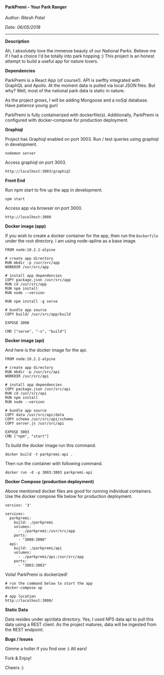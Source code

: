 #### ParkPremi - Your Park Ranger

*Author: Ritesh Patel*

*Date: 06/05/2018*

---

**Description**

Ah, I absolutely love the immense beauty of our National Parks. Believe me if I had a choice I'd be totally into park hopping :) This project is an honest attempt to build a useful app for nature lovers. 

**Dependencies**

ParkPremi is a React App (of course!). API is swiftly integrated with GraphQL and Apollo. At the moment data is pulled via local JSON files. But why? Well, most of the national park data is static in nature.  

As the project grows, I will be adding Mongoose and a noSql database. Have patience young gun!

ParkPremi is fully containerized with dockerfile(s). Additionally, ParkPremi is configured with docker-compose for production deployment.

**Graphiql**

Project has Graphiql enabled on port 3003. Run / test queries using graphiql in development.

```
nodemon server
```

Access graphiql on port 3003.

```
http://localhost:3003/graphiql
```

**Front End**

Run npm start to fire up the app in development.

```
npm start
```

Access app via browser on port 3000.

```
http://localhost:3000
```

**Docker image (app)**

If you wish to create a docker container for the app, then run the ```Dockerfile``` under the root directory. I am using node-apline as a base image.

```
FROM node:10.2.1-alpine

# create app directory
RUN mkdir -p /usr/src/app
WORKDIR /usr/src/app

# install app dependencies
COPY package.json /usr/src/app
RUN cd /usr/src/app
RUN npm install 
RUN node --version 

RUN npm install -g serve

# bundle app source
COPY build/ /usr/src/app/build

EXPOSE 3000

CMD ["serve", "-s", "build"]
```

**Docker image (api)**

And here is the docker image for the api.

```
FROM node:10.2.1-alpine

# create app directory
RUN mkdir -p /usr/src/api
WORKDIR /usr/src/api

# install app dependencies
COPY package.json /usr/src/api 
RUN cd /usr/src/api 
RUN npm install 
RUN node --version 

# bundle app source
COPY data /usr/src/api/data
COPY schema /usr/src/api/schema 
COPY server.js /usr/src/api 

EXPOSE 3003 
CMD ["npm", "start"]
```

To build the docker image run this command.

```
docker build -t parkpremi-api .
```

Then run the container with following command.

```
docker run -d -p 3003:3003 parkpremi-api
```

**Docker Compose (production deployment)**

Above mentioned docker files are good for running individual containers. Use the docker compose file below for production deployment.

```
version: '3'

services:
  parkpremi:
    build: ./parkpremi
    volumes:
      - ./parkpremi:/usr/src/app
    ports:
      - "3000:3000"
  api:
    build: ./parkpremi/api 
    volumes:
      - ./parkpremi/api:/usr/src/app
    ports:
      - "3003:3003"
```

Voila! ParkPremi is dockerized!

```
# run the command below to start the app
docker-compose up
```

```
# app location
http://localhost:3000/
```

**Static Data**

Data resides under api/data directory. Yes, I used NPS data api to pull this data using a REST client. As the project matures, data will be ingested from the REST endpoint.

**Bugs / Issues**

Gimme a holler if you find one :) All ears!

Fork & Enjoy!

Cheers :)


